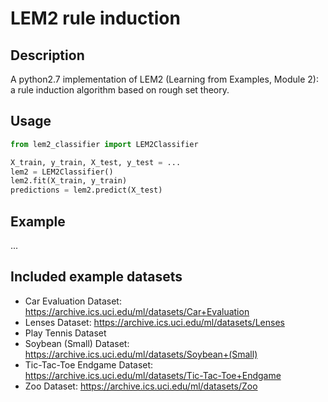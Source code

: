 # LEM2 rule induction
## Description
A python2.7 implementation of LEM2 (Learning from Examples, Module 2): a rule induction algorithm based on rough set theory.

## Usage
```python
from lem2_classifier import LEM2Classifier

X_train, y_train, X_test, y_test = ...
lem2 = LEM2Classifier()
lem2.fit(X_train, y_train)
predictions = lem2.predict(X_test)
```

## Example
...

## Included example datasets
* Car Evaluation Dataset: https://archive.ics.uci.edu/ml/datasets/Car+Evaluation
* Lenses Dataset: https://archive.ics.uci.edu/ml/datasets/Lenses
* Play Tennis Dataset
* Soybean (Small) Dataset: https://archive.ics.uci.edu/ml/datasets/Soybean+(Small)
* Tic-Tac-Toe Endgame Dataset: https://archive.ics.uci.edu/ml/datasets/Tic-Tac-Toe+Endgame
* Zoo Dataset: https://archive.ics.uci.edu/ml/datasets/Zoo